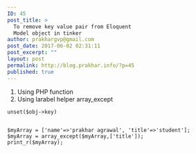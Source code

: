 ```yaml
---
ID: 45
post_title: >
  To remove key value pair from Eloquent
  Model object in tinker
author: prakhargvp@gmail.com
post_date: 2017-06-02 02:31:11
post_excerpt: ""
layout: post
permalink: http://blog.prakhar.info/?p=45
published: true
---
```

1. Using PHP function
2. Using larabel helper array_except

<code>unset($obj->key)</code>

<code>
$myArray = ['name'=>'prakhar agrawal', 'title'=>'student'];
$myArray = array_except($myArray,['title']);
print_r($myArray);
</code>